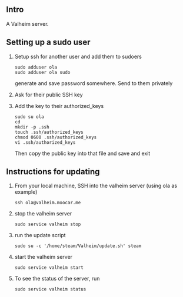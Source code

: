 ## Intro

A Valheim server.

## Setting up a sudo user

1. Setup ssh for another user and add them to sudoers

    ```
    sudo adduser ola
    sudo adduser ola sudo
    ```

    generate and save password somewhere. Send to them privately

2. Ask for their public SSH key

3. Add the key to their authorized_keys

    ```
    sudo su ola
    cd
    mkdir -p .ssh
    touch .ssh/authorized_keys
    chmod 0600 .ssh/authorized_keys
    vi .ssh/authorized_keys
    ```

    Then copy the public key into that file and save and exit

## Instructions for updating

1. From your local machine, SSH into the valheim server (using ola as example)

    ```
    ssh ola@valheim.moocar.me
    ```

2. stop the valheim server

    ```
    sudo service valheim stop
    ```

3. run the update script

    ```
    sudo su -c '/home/steam/Valheim/update.sh' steam
    ```

4. start the valheim server

    ```
    sudo service valheim start
    ```

5. To see the status of the server, run

    ```
    sudo service valheim status
    ```
